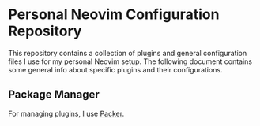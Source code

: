<h1>Personal Neovim Configuration Repository</h1>

<p>This repository contains a collection of plugins and general configuration files I use for my personal Neovim setup. The following document contains some general info about specific plugins and their configurations.</p>

<h2>Package Manager</h2>

<p>For managing plugins, I use <a href="https://github.com/wbthomason/packer.nvim">Packer</a>.

